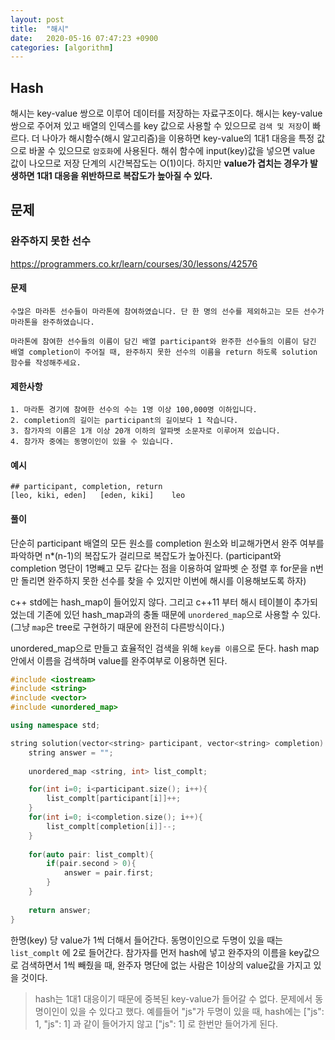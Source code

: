 ```yaml
---
layout: post
title:  "해시"
date:   2020-05-16 07:47:23 +0900
categories: [algorithm]
---
```


## Hash

해시는 key-value 쌍으로 이루어 데이터를 저장하는 자료구조이다. 해시는 key-value 쌍으로 주어져 있고 배열의 인덱스를 key 값으로 사용할 수 있으므로 `검색 및 저장`이 빠르다. 더 나아가 해시함수(해시 알고리즘)을 이용하면 key-value의 1대1 대응을 특정 값으로 바꿀 수 있으므로 `암호화`에 사용된다. 해쉬 함수에 input(key)값을 넣으면 value 값이 나오므로 저장 단계의 시간복잡도는 O(1)이다. 하지만 **value가 겹치는 경우가 발생하면 1대1 대응을 위반하므로 복잡도가 높아질 수 있다.** 



## 문제

### 완주하지 못한 선수

https://programmers.co.kr/learn/courses/30/lessons/42576

#### 문제

```text
수많은 마라톤 선수들이 마라톤에 참여하였습니다. 단 한 명의 선수를 제외하고는 모든 선수가 마라톤을 완주하였습니다.

마라톤에 참여한 선수들의 이름이 담긴 배열 participant와 완주한 선수들의 이름이 담긴 배열 completion이 주어질 때, 완주하지 못한 선수의 이름을 return 하도록 solution 함수를 작성해주세요.
```

#### 제한사항

````
1. 마라톤 경기에 참여한 선수의 수는 1명 이상 100,000명 이하입니다.
2. completion의 길이는 participant의 길이보다 1 작습니다.
3. 참가자의 이름은 1개 이상 20개 이하의 알파벳 소문자로 이루어져 있습니다.
4. 참가자 중에는 동명이인이 있을 수 있습니다.
````

#### 예시

````
## participant, completion, return
[leo, kiki, eden]	[eden, kiki]	leo
````

#### 풀이

단순히 participant 배열의 모든 원소를 completion 원소와 비교해가면서 완주 여부를 파악하면 n*(n-1)의 복잡도가 걸리므로 복잡도가 높아진다. (participant와 completion 명단이 1명빼고 모두 같다는 점을 이용하여 알파벳 순 정렬 후 for문을 n번만 돌리면 완주하지 못한 선수를 찾을 수 있지만 이번에 해시를 이용해보도록 하자)

c++ std에는 hash_map이 들어있지 않다. 그리고 c++11 부터 해시 테이블이 추가되었는데 기존에 있던 hash_map과의 충돌 때문에 `unordered_map`으로 사용할 수 있다. (그냥 `map`은 tree로 구현하기 때문에 완전히 다른방식이다.)



unordered_map으로 만들고 효율적인 검색을 위해 `key를 이름`으로 둔다. hash map 안에서 이름을 검색하며 value를 완주여부로 이용하면 된다.

```c++
#include <iostream>
#include <string>
#include <vector>
#include <unordered_map>

using namespace std;

string solution(vector<string> participant, vector<string> completion) {
    string answer = "";    
    
    unordered_map <string, int> list_complt;

    for(int i=0; i<participant.size(); i++){
        list_complt[participant[i]]++;
    }
    for(int i=0; i<completion.size(); i++){
        list_complt[completion[i]]--;
    }
    
    for(auto pair: list_complt){
        if(pair.second > 0){
            answer = pair.first;
        }
    }
    
    return answer;
}
```

한명(key) 당 value가 1씩 더해서 들어간다. 동명이인으로 두명이 있을 때는 `list_complt` 에 2로 들어간다. 참가자를 먼저 hash에 넣고 완주자의 이름을 key값으로 검색하면서 1씩 빼줬을 때, 완주자 명단에 없는 사람은 1이상의 value값을 가지고 있을 것이다.



> hash는 1대1 대응이기 때문에 중복된 key-value가 들어갈 수 없다. 문제에서 동명이인이 있을 수 있다고 했다. 예를들어 "js"가 두명이 있을 때, hash에는 ["js": 1, "js": 1] 과 같이 들어가지 않고 ["js": 1] 로 한번만 들어가게 된다. 







